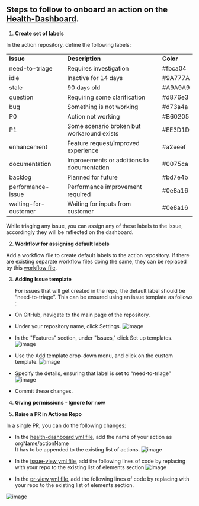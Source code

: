 ## Steps to follow to onboard an action on the [Health-Dashboard](https://azure.github.io/actions/health-dashboard.html).



1. **Create set of labels**

In the action repository, define the following labels: 

<table>
  <tr>
   <td><strong>Issue</strong>
   </td>
   <td><strong>Description</strong>
   </td>
   <td><strong>Color</strong>
   </td>
  </tr>
  <tr>
   <td>need-to-triage	
   </td>
   <td>Requires investigation
   </td>
   <td>#fbca04
   </td>
  </tr>
  <tr>
   <td>idle 
   </td>
   <td>Inactive for 14 days
   </td>
   <td>#9A777A
   </td>
  </tr>
  <tr>
   <td>stale
   </td>
   <td>90 days old
   </td>
   <td>#A9A9A9
   </td>
  </tr>
  <tr>
   <td>question	 
   </td>
   <td>Requiring some clarification
   </td>
   <td>#d876e3
   </td>
  </tr>
  <tr>
   <td>bug
   </td>
   <td>Something is not working
   </td>
   <td>#d73a4a
   </td>
  </tr>
  <tr>
   <td>P0
   </td>
   <td>Action not working
   </td>
   <td>#B60205
   </td>
  </tr>
  <tr>
   <td>P1
   </td>
   <td>Some scenario broken but workaround exists
   </td>
   <td>#EE3D1D
   </td>
  </tr>
  <tr>
   <td>enhancement	
   </td>
   <td>Feature request/improved experience
   </td>
   <td>#a2eeef
   </td>
  </tr>
  <tr>
   <td>documentation	
   </td>
   <td>Improvements or additions to documentation
   </td>
   <td>#0075ca
   </td>
  </tr>
  <tr>
   <td>backlog
   </td>
   <td>Planned for future
   </td>
   <td>#bd7e4b
   </td>
  </tr>
  <tr>
   <td>performance-issue	
   </td>
   <td>Performance improvement required
   </td>
   <td>#0e8a16
   </td>
  </tr>
  <tr>
   <td>waiting-for-customer
   </td>
   <td>Waiting for inputs from customer
   </td>
   <td>#0e8a16
   </td>
  </tr>
</table>


While triaging any issue, you can assign any of these labels to the issue, accordingly they will be reflected on the dashboard.



2. **Workflow for assigning default labels**

Add a workflow file to create default labels to the action repository. 
If there are existing separate workflow files doing the same, they can be replaced by this [workflow file](https://github.com/Azure/actions/blob/main/.github/workflows/defaultLabels.yml).



3. **Adding Issue template**

    For issues that will get created in the repo, the default label should be “need-to-triage”. This can be ensured using an issue template as follows :

*   On GitHub, navigate to the main page of the repository.
*   Under your repository name, click Settings. 
![image](https://user-images.githubusercontent.com/58769601/122913522-2af1f100-d377-11eb-9c3b-09950e038450.png)

*   In the "Features" section, under "Issues," click Set up templates. 
![image](https://user-images.githubusercontent.com/58769601/122913598-4230de80-d377-11eb-8d26-6bdc4f8fc916.png)


*   Use the Add template drop-down menu, and click on the custom template. 
![image](https://user-images.githubusercontent.com/58769601/122913644-54128180-d377-11eb-9746-febf46611fb2.png)

*   Specify the details, ensuring that label is set to “need-to-triage” 
![image](https://user-images.githubusercontent.com/58769601/122913687-61c80700-d377-11eb-8c2e-b6b736231ad7.png)


*   Commit these changes.
4. **Giving permissions  - Ignore for now**

5. **Raise a PR in Actions Repo**

 In a single PR, you can do the following changes:


*   In the [health-dashboard yml file](https://github.com/Azure/actions/blob/main/.github/workflows/health-dashboard.yml), add the name of your action as orgName/actionName \
It has to be appended to the existing list of actions.
![image](https://user-images.githubusercontent.com/58769601/122913750-77d5c780-d377-11eb-909e-8445786ad7b7.png)


*   In the [issue-view yml file](https://github.com/Azure/actions/blob/main/.github/workflows/issue-view.yml),  add the following lines of code by replacing with your repo to the existing list of elements section
![image](https://user-images.githubusercontent.com/58769601/122913792-845a2000-d377-11eb-9866-3401e88d1406.png)


*   In the [pr-view yml file](https://github.com/Azure/actions/blob/main/.github/workflows/pr-view.yml),  add the following lines of code by replacing with your repo to the existing list of elements section.

![image](https://user-images.githubusercontent.com/58769601/122913831-9471ff80-d377-11eb-857a-1b6cf1d10680.png)

    

